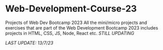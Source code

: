 # Web-Development-Course-23
Projects of Web Dev Bootcamp 2023
All the mini/micro projects and exercises that are part of the Web Development Bootcamp 2023 includes projects in HTML, CSS, JS, Node, React etc.
*STILL UPDATING*

*LAST UPDATE: 13/7/23*
